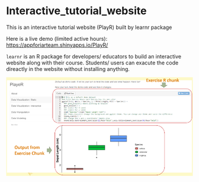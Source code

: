 # Interactive_tutorial_website
This is an interactive tutorial website (PlayR) built by learnr package 

Here is a live demo (limited active hours): https://appforiarteam.shinyapps.io/PlayR/

`learnr` is an R package for developers/ educators to build an interactive website along with their course. Students/ users can exacute the code direactly in the website without installing anything. 

![demo_layout](Capture.PNG)

